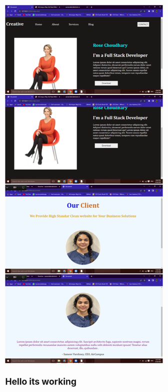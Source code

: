 <img src="/images/Capture.png">
<img src="/images/Capture1.png">
<img src="/images/Capture3.png">
<img src="/images/Capture4.png">

<h1> Hello its working </h1>
